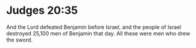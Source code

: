 # Judges 20:35

And the Lord defeated Benjamin before Israel, and the people of Israel destroyed 25,100 men of Benjamin that day. All these were men who drew the sword.
